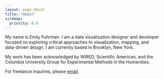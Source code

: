```yaml
---
layout: page_about
title: "About"
sitemap:
  priority: 0.9
---
```

My name is Emily Fuhrman. I am a data visualization designer and developer focused on exploring critical approaches to visualization, mapping, and data-driven design. I am currently based in Brooklyn, New York.

My work has been acknowledged by WIRED, Scientific American, and the Columbia University Group for Experimental Methods in the Humanities.

For freelance inquiries, please [email](mailto:emily.c.fuhrman@gmail.com). 